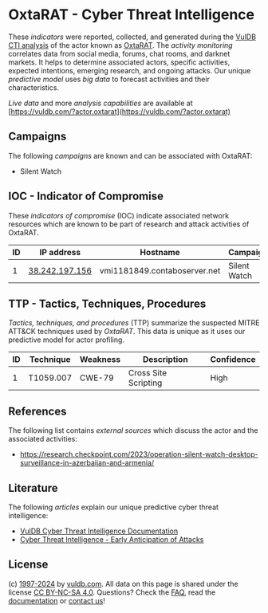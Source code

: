 # OxtaRAT - Cyber Threat Intelligence

These _indicators_ were reported, collected, and generated during the [VulDB CTI analysis](https://vuldb.com/?kb.cti) of the actor known as [OxtaRAT](https://vuldb.com/?actor.oxtarat). The _activity monitoring_ correlates data from social media, forums, chat rooms, and darknet markets. It helps to determine associated actors, specific activities, expected intentions, emerging research, and ongoing attacks. Our unique _predictive model_ uses _big data_ to forecast activities and their characteristics.

_Live data_ and more _analysis capabilities_ are available at [https://vuldb.com/?actor.oxtarat](https://vuldb.com/?actor.oxtarat)

## Campaigns

The following _campaigns_ are known and can be associated with OxtaRAT:

* Silent Watch

## IOC - Indicator of Compromise

These _indicators of compromise_ (IOC) indicate associated network resources which are known to be part of research and attack activities of OxtaRAT.

ID | IP address | Hostname | Campaign | Confidence
-- | ---------- | -------- | -------- | ----------
1 | [38.242.197.156](https://vuldb.com/?ip.38.242.197.156) | vmi1181849.contaboserver.net | Silent Watch | High

## TTP - Tactics, Techniques, Procedures

_Tactics, techniques, and procedures_ (TTP) summarize the suspected MITRE ATT&CK techniques used by _OxtaRAT_. This data is unique as it uses our predictive model for actor profiling.

ID | Technique | Weakness | Description | Confidence
-- | --------- | -------- | ----------- | ----------
1 | T1059.007 | CWE-79 | Cross Site Scripting | High

## References

The following list contains _external sources_ which discuss the actor and the associated activities:

* https://research.checkpoint.com/2023/operation-silent-watch-desktop-surveillance-in-azerbaijan-and-armenia/

## Literature

The following _articles_ explain our unique predictive cyber threat intelligence:

* [VulDB Cyber Threat Intelligence Documentation](https://vuldb.com/?kb.cti)
* [Cyber Threat Intelligence - Early Anticipation of Attacks](https://www.scip.ch/en/?labs.20201022)

## License

(c) [1997-2024](https://vuldb.com/?kb.changelog) by [vuldb.com](https://vuldb.com/?kb.about). All data on this page is shared under the license [CC BY-NC-SA 4.0](https://creativecommons.org/licenses/by-nc-sa/4.0/). Questions? Check the [FAQ](https://vuldb.com/?kb.faq), read the [documentation](https://vuldb.com/?kb) or [contact us](https://vuldb.com/?contact)!

